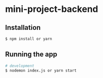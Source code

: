 # mini-project-backend

## Installation

```bash
$ npm install or yarn
```

## Running the app

```bash
# development
$ nodemon index.js or yarn start

```
